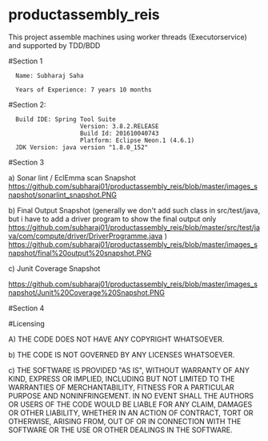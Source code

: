 # productassembly_reis
This project assemble machines using worker threads (Executorservice) and supported by TDD/BDD

#Section 1

      Name: Subharaj Saha

      Years of Experience: 7 years 10 months
#Section 2:

      Build IDE: Spring Tool Suite 
						Version: 3.8.2.RELEASE
						Build Id: 201610040743
						Platform: Eclipse Neon.1 (4.6.1)
      JDK Version: java version "1.8.0_152"

#Section 3

a)          Sonar lint / EclEmma scan Snapshot
https://github.com/subharaj01/productassembly_reis/blob/master/images_snapshot/sonarlint_snapshot.PNG

b)          Final Output Snapshot (generally we don't add such class in src/test/java, but i have to add a driver program to show the final output only 
https://github.com/subharaj01/productassembly_reis/blob/master/src/test/java/com/compute/driver/DriverProgramme.java )
https://github.com/subharaj01/productassembly_reis/blob/master/images_snapshot/final%20output%20snapshot.PNG

c)          Junit Coverage Snapshot

https://github.com/subharaj01/productassembly_reis/blob/master/images_snapshot/Junit%20Coverage%20Snapshot.PNG

#Section 4

#Licensing

A)         THE CODE DOES NOT HAVE ANY COPYRIGHT WHATSOEVER.

b)          THE CODE IS NOT GOVERNED BY ANY LICENSES WHATSOEVER.

c)          THE SOFTWARE IS PROVIDED "AS IS", WITHOUT WARRANTY OF ANY KIND, EXPRESS OR IMPLIED, INCLUDING BUT NOT LIMITED TO THE WARRANTIES OF MERCHANTABILITY, FITNESS FOR A PARTICULAR PURPOSE AND NONINFRINGEMENT. IN NO EVENT SHALL THE AUTHORS OR USERS OF THE CODE WOULD BE LIABLE FOR ANY CLAIM, DAMAGES OR OTHER LIABILITY, WHETHER IN AN ACTION OF CONTRACT, TORT OR OTHERWISE, ARISING FROM, OUT OF OR IN CONNECTION WITH THE SOFTWARE OR THE USE OR OTHER DEALINGS IN THE SOFTWARE.